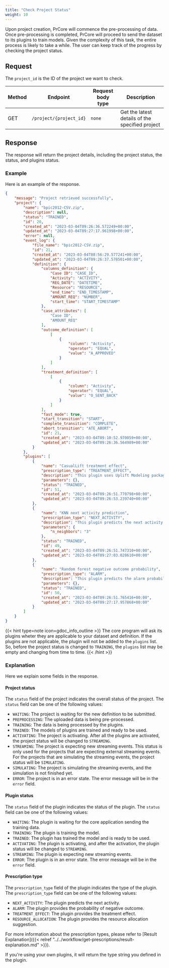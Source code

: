 ```yaml
---
title: "Check Project Status"
weight: 10
---
```


Upon project creation, PrCore will commence the pre-processing of data. Once pre-processing is completed, PrCore will proceed to send the dataset to its plugins to train models. Given the complexity of this task, the entire process is likely to take a while. The user can keep track of the progress by checking the project status.

## Request

The `project_id` is the ID of the project we want to check.

| Method | Endpoint | Request body type | Description |
| ------ | -------- | ----------------- | ----------- |
| GET | `/project/{project_id}` | `none` | Get the latest details of the specified project |

## Response

The response will return the project details, including the project status, the status, and plugins status.

### Example

Here is an example of the response.

```json
{
    "message": "Project retrieved successfully",
    "project": {
        "name": "bpic2012-CSV.zip",
        "description": null,
        "status": "TRAINED",
        "id": 20,
        "created_at": "2023-03-04T09:26:36.572249+00:00",
        "updated_at": "2023-03-04T09:27:17.961998+00:00",
        "error": null,
        "event_log": {
            "file_name": "bpic2012-CSV.zip",
            "id": 21,
            "created_at": "2023-03-04T08:56:29.577241+00:00",
            "updated_at": "2023-03-04T09:26:37.578501+00:00",
            "definition": {
                "columns_definition": {
                    "Case ID": "CASE_ID",
                    "Activity": "ACTIVITY",
                    "REG_DATE": "DATETIME",
                    "Resource": "RESOURCE",
                    "end_time": "END_TIMESTAMP",
                    "AMOUNT_REQ": "NUMBER",
                    "start_time": "START_TIMESTAMP"
                },
                "case_attributes": [
                    "Case ID",
                    "AMOUNT_REQ"
                ],
                "outcome_definition": [
                    [
                        {
                            "column": "Activity",
                            "operator": "EQUAL",
                            "value": "A_APPROVED"
                        }
                    ]
                ],
                "treatment_definition": [
                    [
                        {
                            "column": "Activity",
                            "operator": "EQUAL",
                            "value": "O_SENT_BACK"
                        }
                    ]
                ],
                "fast_mode": true,
                "start_transition": "START",
                "complete_transition": "COMPLETE",
                "abort_transition": "ATE_ABORT",
                "id": 21,
                "created_at": "2023-03-04T09:10:52.970059+00:00",
                "updated_at": "2023-03-04T09:26:36.564989+00:00"
            }
        },
        "plugins": [
            {
                "name": "CasualLift treatment effect",
                "prescription_type": "TREATMENT_EFFECT",
                "description": "This plugin uses Uplift Modeling package CasualLift to get the CATE and probability of outcome if treatment is applied or not",
                "parameters": {},
                "status": "TRAINED",
                "id": 51,
                "created_at": "2023-03-04T09:26:51.770798+00:00",
                "updated_at": "2023-03-04T09:26:53.239740+00:00"
            },
            {
                "name": "KNN next activity prediction",
                "prescription_type": "NEXT_ACTIVITY",
                "description": "This plugin predicts the next activity based on the KNN algorithm.",
                "parameters": {
                    "n_neighbors": "3"
                },
                "status": "TRAINED",
                "id": 49,
                "created_at": "2023-03-04T09:26:51.747310+00:00",
                "updated_at": "2023-03-04T09:27:03.028610+00:00"
            },
            {
                "name": "Random forest negative outcome probability",
                "prescription_type": "ALARM",
                "description": "This plugin predicts the alarm probability based on the random forest algorithm.",
                "parameters": {},
                "status": "TRAINED",
                "id": 50,
                "created_at": "2023-03-04T09:26:51.765416+00:00",
                "updated_at": "2023-03-04T09:27:17.957868+00:00"
            }
        ]
    }
}
```

{{< hint type=note icon=gdoc_info_outline >}}
The core program will ask its plugins wheter they are applicable to your dataset and definition. If the plugins are not applicable, the plugin will not be added to the `plugins` list. So, before the project status is changed to `TRAINING`, the `plugins` list may be empty and changing from time to time.
{{< /hint >}}

### Explanation

Here we explain some fields in the response.

#### Project status

The `status` field of the project indicates the overall status of the project. The `status` field can be one of the following values:

- `WAITING`: The project is waiting for the new definition to be submitted.
- `PREPROCESSING`: The uploaded data is being pre-processed.
- `TRAINING`: The data is being processed by the plugins.
- `TRAINED`: The models of plugins are trained and ready to be used.
- `ACTIVATING`: The project is activating. After all the plugins are activated, the project status will be changed to `STREAMING`.
- `STREAMING`: The project is expecting new streaming events. This status is only used for the projects that are expecting external streaming events. For the projects that are simulating the streaming events, the project status will be `SIMULATING`.
- `SIMULATING`: The project is simulating the streaming events, and the simulation is not finished yet.
- `ERROR`: The project is in an error state. The error message will be in the `error` field.

#### Plugin status

The `status` field of the plugin indicates the status of the plugin. The `status` field can be one of the following values:

- `WAITING`: The plugin is waiting for the core application sending the training data.
- `TRAINING`: The plugin is training the model.
- `TRAINED`: The plugin has trained the model and is ready to be used.
- `ACTIVATING`: The plugin is activating, and after the activation, the plugin status will be changed to `STREAMING`.
- `STREAMING`: The plugin is expecting new streaming events.
- `ERROR`: The plugin is in an error state. The error message will be in the `error` field.

#### Prescription type

The `prescription_type` field of the plugin indicates the type of the plugin. The `prescription_type` field can be one of the following values:

- `NEXT_ACTIVITY`: The plugin predicts the next activity.
- `ALARM`: The plugin provides the probability of negative outcome.
- `TREATMENT_EFFECT`: The plugin provides the treatment effect.
- `RESOURCE_ALLOCATION`: The plugin provides the resource allocation suggestion.

For more information about the prescription types, please refer to [Result Explanation]({{< relref "../../workflow/get-prescriptions/result-explanation.md" >}}).

If you're using your own plugins, it will return the type string you defined in the plugin.
